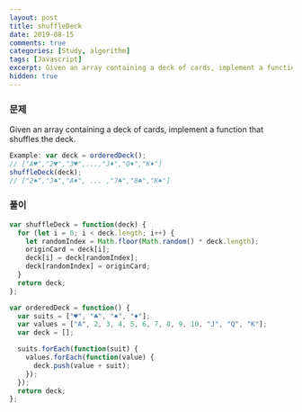 ```yaml
---
layout: post
title: shuffleDeck
date: 2019-08-15
comments: true
categories: [Study, algorithm]
tags: [Javascript]
excerpt: Given an array containing a deck of cards, implement a function that shuffles the deck.
hidden: true
---
```


### 문제

Given an array containing a deck of cards, implement a function that shuffles the deck.

```javascript
Example: var deck = orderedDeck();
// ["A♥","2♥","3♥",...,"J♦","Q♦","K♦"]
shuffleDeck(deck);
// ["2♠","J♣","A♦", ... ,"7♣","8♣","K♠"]
```

### 풀이

```javascript
var shuffleDeck = function(deck) {
  for (let i = 0; i < deck.length; i++) {
    let randomIndex = Math.floor(Math.random() * deck.length);
    originCard = deck[i];
    deck[i] = deck[randomIndex];
    deck[randomIndex] = originCard;
  }
  return deck;
};

var orderedDeck = function() {
  var suits = ["♥", "♣", "♠", "♦"];
  var values = ["A", 2, 3, 4, 5, 6, 7, 8, 9, 10, "J", "Q", "K"];
  var deck = [];

  suits.forEach(function(suit) {
    values.forEach(function(value) {
      deck.push(value + suit);
    });
  });
  return deck;
};
```
